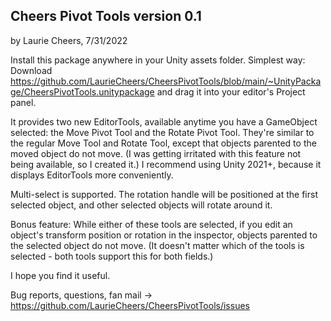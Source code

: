 ## Cheers Pivot Tools version 0.1
by Laurie Cheers, 7/31/2022

Install this package anywhere in your Unity assets folder.
Simplest way: Download https://github.com/LaurieCheers/CheersPivotTools/blob/main/~UnityPackage/CheersPivotTools.unitypackage and drag it into your editor's Project panel.

It provides two new EditorTools, available anytime you have a GameObject selected: the Move Pivot Tool and the Rotate Pivot Tool. They're similar to the regular Move Tool and Rotate Tool, except that objects parented to the moved object do not move. (I was getting irritated with this feature not being available, so I created it.)
I recommend using Unity 2021+, because it displays EditorTools more conveniently.

Multi-select is supported. The rotation handle will be positioned at the first selected object, and other selected objects will rotate around it.

Bonus feature: While either of these tools are selected, if you edit an object's transform position or rotation in the inspector, objects parented to the selected object do not move. (It doesn't matter which of the tools is selected - both tools support this for both fields.)

I hope you find it useful.

Bug reports, questions, fan mail -> https://github.com/LaurieCheers/CheersPivotTools/issues
